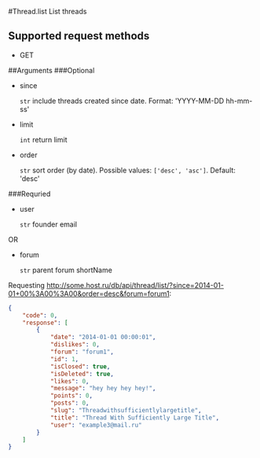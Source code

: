 #Thread.list
List threads

## Supported request methods 
* GET

##Arguments
###Optional
* since

   ```str``` include threads created since date. Format: 'YYYY-MM-DD hh-mm-ss'
* limit

   ```int``` return limit
* order

   ```str``` sort order (by date). Possible values: ```['desc', 'asc']```. Default: 'desc'


###Requried
* user

   ```str``` founder email

OR
* forum

   ```str``` parent forum shortName


Requesting http://some.host.ru/db/api/thread/list/?since=2014-01-01+00%3A00%3A00&order=desc&forum=forum1:
```json
{
    "code": 0,
    "response": [
        {
            "date": "2014-01-01 00:00:01",
            "dislikes": 0,
            "forum": "forum1",
            "id": 1,
            "isClosed": true,
            "isDeleted": true,
            "likes": 0,
            "message": "hey hey hey hey!",
            "points": 0,
            "posts": 0,
            "slug": "Threadwithsufficientlylargetitle",
            "title": "Thread With Sufficiently Large Title",
            "user": "example3@mail.ru"
        }
    ]
}
```
